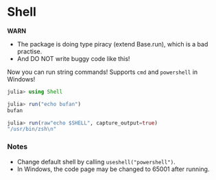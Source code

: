 # Shell

**WARN**
* The package is doing type piracy (extend Base.run), which is a bad practise.
* And DO NOT write buggy code like this!

Now you can run string commands!
Supports `cmd` and `powershell` in Windows!

```julia
julia> using Shell

julia> run("echo bufan")
bufan

julia> run(raw"echo $SHELL", capture_output=true)
"/usr/bin/zsh\n"
```

### Notes

* Change default shell by calling `useshell("powershell")`.
* In Windows, the code page may be changed to 65001 after running.
